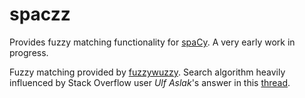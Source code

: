 # spaczz
Provides fuzzy matching functionality for [spaCy](https://spacy.io/). A very early work in progress.

Fuzzy matching provided by [fuzzywuzzy](https://github.com/seatgeek/fuzzywuzzy).
Search algorithm heavily influenced by Stack Overflow user *Ulf Aslak*'s answer in this [thread](https://stackoverflow.com/questions/36013295/find-best-substring-match).
